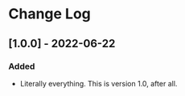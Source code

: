 # Change Log

## [1.0.0] - 2022-06-22

### Added

* Literally everything. This is version 1.0, after all.
